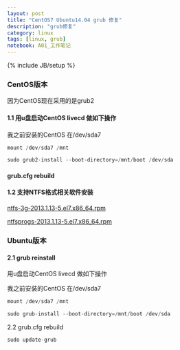 ```yaml
---
layout: post
title: "CentOS7 Ubuntu14.04 grub 修复"
description: "grub修复"
category: linux
tags: [linux, grub]
notebook: A01_工作笔记
---
```

{% include JB/setup %}




### CentOS版本

因为CentOS现在采用的是grub2

#### 1.1 用u盘启动CentOS livecd 做如下操作

我之前安装的CentOS 在/dev/sda7

```python
mount /dev/sda7 /mnt
```

```python
sudo grub2-install --boot-directory=/mnt/boot /dev/sda
```

#### grub.cfg rebuild

#### 1.2 支持NTFS格式相关软件安装

[ntfs-3g-2013.1.13-5.el7.x86_64.rpm](ftp://ftp.sunet.se/pub/Linux/distributions/fedora/epel/7/x86_64/n/ntfsprogs-2013.1.13-5.el7.x86_64.rpm)
 
[ntfsprogs-2013.1.13-5.el7.x86_64.rpm](ftp://ftp.sunet.se/pub/Linux/distributions/fedora/epel/7/x86_64/n/ntfs-3g-2013.1.13-5.el7.x86_64.rpm)





### Ubuntu版本

#### 2.1 grub reinstall

用u盘启动CentOS livecd 做如下操作

我之前安装的CentOS 在/dev/sda7

```python
mount /dev/sda7 /mnt
```

 
```python
sudo grub-install --boot-directory=/mnt/boot /dev/sda
```


2.2 grub.cfg rebuild

```python
sudo update-grub
```
